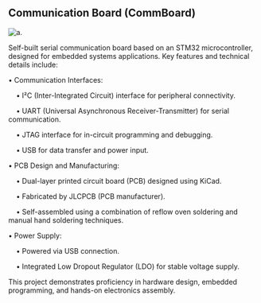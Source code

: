 ## Communication Board (CommBoard)
<picture>
  <source media="(prefers-color-scheme: dark)" srcset="https://i.imgur.com/UVEQvyd.jpeg">
  <source media="(prefers-color-scheme: light)" srcset="https://i.imgur.com/UVEQvyd.jpeg">
  <img alt="a." src="https://i.imgur.com/UVEQvyd.jpeg">
</picture>

Self-built serial communication board based on an STM32 microcontroller, designed for embedded systems applications. Key features and technical details include:

• Communication Interfaces:

&nbsp;&nbsp;&nbsp;&nbsp;• I²C (Inter-Integrated Circuit) interface for peripheral connectivity.

&nbsp;&nbsp;&nbsp;&nbsp;• UART (Universal Asynchronous Receiver-Transmitter) for serial communication.

&nbsp;&nbsp;&nbsp;&nbsp;• JTAG interface for in-circuit programming and debugging.

&nbsp;&nbsp;&nbsp;&nbsp;• USB for data transfer and power input.

• PCB Design and Manufacturing:

&nbsp;&nbsp;&nbsp;&nbsp;• Dual-layer printed circuit board (PCB) designed using KiCad.

&nbsp;&nbsp;&nbsp;&nbsp;• Fabricated by JLCPCB (PCB manufacturer).

&nbsp;&nbsp;&nbsp;&nbsp;• Self-assembled using a combination of reflow oven soldering and manual hand soldering techniques.

• Power Supply:

&nbsp;&nbsp;&nbsp;&nbsp;• Powered via USB connection.

&nbsp;&nbsp;&nbsp;&nbsp;• Integrated Low Dropout Regulator (LDO) for stable voltage supply.

This project demonstrates proficiency in hardware design, embedded programming, and hands-on electronics assembly.


